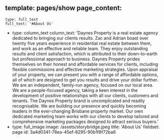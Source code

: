 template: pages/show
page_content:
  -
    type: full_text
    full_text: '#About Us'
  -
    type: column_text
    column_text: 'Daynes Property is a real estate agency dedicated to bringing our clients results. Zac and Adrian boast over twenty five years experience in residential real estate between them, and work as an effective and reliable team. They enjoy outstanding results and client satisfaction, which is attributed to their down-to-earth but professional approach to business. Daynes Property prides themselves on their honest and affordable services for clients, including flexible commissions and effective marketing strategies. Upon appraisal of your property, we can present you with a range of affordable options, all of which are designed to get you results and drive your dollar further. We are an independent, family-run agency, focused on our local area. We are a people-focused agency, taking a keen interest in the development of positive relationships with all our clients, customers and tenants. The Daynes Property brand is uncomplicated and readily recognisable. We are building our presence and quickly becoming leaders in the ever-changing Brisbane property market. Our own dedicated marketing team works with our clients to develop tailored and comprehensive marketing packages designed to attract serious buyers.'
  -
    type: full_image
    image: /assets/storybridge.jpeg
title: 'About Us'
fieldset: page
id: 3a4d0341-78ea-45ef-8295-90b1f8f72ba6
